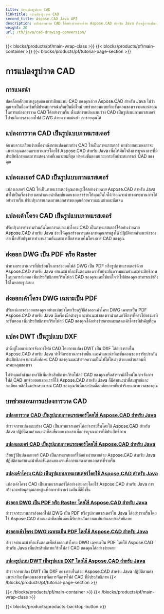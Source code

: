 ```yaml
---
title: การแปลงรูปวาด CAD
linktitle: การแปลงรูปวาด CAD
second_title: Aspose.CAD Java API
description: แปลงภาพวาด CAD ได้อย่างง่ายดายด้วย Aspose.CAD สำหรับ Java เรียนรู้การแปลง ส่งออก และเพิ่มประสิทธิภาพไฟล์ CAD ของคุณอย่างแม่นยำโดยใช้บทช่วยสอนทีละขั้นตอนของเรา
weight: 20
url: /th/java/cad-drawing-conversion/
---
```


{{< blocks/products/pf/main-wrap-class >}}
{{< blocks/products/pf/main-container >}}
{{< blocks/products/pf/tutorial-page-section >}}

# การแปลงรูปวาด CAD


## การแนะนำ

ปลดล็อกศักยภาพสูงสุดของการเขียนแบบ CAD ของคุณด้วย Aspose.CAD สำหรับ Java ไม่ว่าคุณจะเป็นมืออาชีพที่มีประสบการณ์หรือเป็นมือใหม่ บทช่วยสอนแบบทีละขั้นตอนของเราจะแนะนำคุณในการแปลงการวาด CAD ได้อย่างราบรื่น ตั้งแต่การแปลงแบบร่าง CAD เป็นรูปแบบภาพแรสเตอร์ ไปจนถึงการส่งออกไฟล์ DWG ด้วยความแม่นยำ เราช่วยคุณได้

## แปลงการวาด CAD เป็นรูปแบบภาพแรสเตอร์

ค้นพบความเรียบง่ายเบื้องหลังการแปลงแบบร่าง CAD ให้เป็นภาพแรสเตอร์ บทช่วยสอนของเราจะแนะนำคุณตลอดกระบวนการโดยใช้ Aspose.CAD สำหรับ Java เพื่อให้มั่นใจถึงการบูรณาการที่มีประสิทธิภาพและการแสดงภาพที่เหมาะสมที่สุด ทำตามขั้นตอนและยกระดับประสบการณ์ CAD ของคุณ

## แปลงเลเยอร์ CAD เป็นรูปแบบภาพแรสเตอร์

แปลงเลเยอร์ CAD ให้เป็นภาพแรสเตอร์คุณภาพสูงได้อย่างง่ายดาย Aspose.CAD สำหรับ Java ทำให้เป็นเรื่องง่าย และคำแนะนำทีละขั้นตอนของเราช่วยให้คุณมั่นใจได้ว่าคุณจะนำทางกระบวนการได้อย่างราบรื่น ปรับปรุงการแสดงภาพเอกสารของคุณด้วยความแม่นยำและชัดเจน

## แปลงเค้าโครง CAD เป็นรูปแบบภาพแรสเตอร์

ปรับปรุงการทำงานร่วมกันโดยการแปลงเค้าโครง CAD เป็นภาพแรสเตอร์ได้อย่างง่ายดาย Aspose.CAD สำหรับ Java ช่วยให้คุณสร้างการแสดงภาพคุณภาพสูงได้ ปฏิบัติตามคำแนะนำของเราเพื่อปรับปรุงการทำงานร่วมกันและการสื่อสารภายในโครงการ CAD ของคุณ

## ส่งออก DWG เป็น PDF หรือ Raster

นำทางกระบวนการที่ซับซ้อนในการส่งออกไฟล์ DWG เป็น PDF หรือรูปภาพแรสเตอร์ด้วย Aspose.CAD สำหรับ Java คำแนะนำทีละขั้นตอนของเรารับประกันความแม่นยำและประสิทธิภาพในทุกการส่งออก เพิ่มประสิทธิภาพเวิร์กโฟลว์ CAD ของคุณและให้แน่ใจว่าไฟล์ของคุณสามารถเข้าถึงได้ในหลายรูปแบบ

## ส่งออกเค้าโครง DWG เฉพาะเป็น PDF

ปรับแต่งการส่งออกของคุณอย่างแม่นยำโดยเรียนรู้วิธีส่งออกเค้าโครง DWG เฉพาะเป็น PDF Aspose.CAD สำหรับ Java มีเครื่องมือต่างๆ และคำแนะนำของเรานำเสนอวิธีการที่ตรงไปตรงมาทีละขั้นตอน เพิ่มประสิทธิภาพเวิร์กโฟลว์ CAD ของคุณได้อย่างง่ายดายและแสดงเค้าโครงที่สำคัญที่สุด

## แปลง DWT เป็นรูปแบบ DXF

ดำดิ่งสู่โลกแห่งการจัดการไฟล์ CAD โดยการแปลง DWT เป็น DXF ได้อย่างราบรื่น Aspose.CAD สำหรับ Java ทำให้กระบวนการง่ายขึ้น และคำแนะนำทีละขั้นตอนของเรารับประกันประสิทธิภาพ ยกระดับทักษะ CAD ของคุณและสำรวจความเป็นไปได้ใหม่ๆ ด้วยบทช่วยสอนที่ครอบคลุมของเรา

ไม่ว่าคุณกำลังมองหาวิธีเพิ่มประสิทธิภาพเวิร์กโฟลว์ CAD ของคุณหรือสำรวจมิติใหม่ในการจัดการไฟล์ CAD บทช่วยสอนของเราที่ใช้ Aspose.CAD สำหรับ Java ก็มีคำแนะนำที่สมบูรณ์และละเอียด พลิกโฉมประสบการณ์ CAD ของคุณวันนี้และปลดล็อกศักยภาพที่แท้จริงของภาพวาดของคุณ
## บทช่วยสอนการแปลงการวาด CAD
### [แปลงการวาด CAD เป็นรูปแบบภาพแรสเตอร์โดยใช้ Aspose.CAD สำหรับ Java](./convert-cad-drawing-to-raster-image/)
สำรวจการแปลงแบบร่าง CAD เป็นภาพแรสเตอร์ได้อย่างราบรื่นโดยใช้ Aspose.CAD สำหรับ Java ปฏิบัติตามคำแนะนำทีละขั้นตอนของเราเพื่อการบูรณาการที่มีประสิทธิภาพ
### [แปลงเลเยอร์ CAD เป็นรูปแบบภาพแรสเตอร์โดยใช้ Aspose.CAD สำหรับ Java](./convert-cad-layer-to-raster-image/)
เรียนรู้วิธีแปลงเลเยอร์ CAD เป็นภาพแรสเตอร์ได้อย่างง่ายดายด้วย Aspose.CAD สำหรับ Java ปฏิบัติตามคำแนะนำทีละขั้นตอนของเราเพื่อการแสดงภาพเอกสารที่ราบรื่น
### [แปลงเค้าโครง CAD เป็นรูปแบบภาพแรสเตอร์โดยใช้ Aspose.CAD สำหรับ Java](./convert-cad-layout-to-raster-image/)
แปลงเค้าโครง CAD เป็นภาพแรสเตอร์ได้อย่างง่ายดายโดยใช้ Aspose.CAD สำหรับ Java การสร้างภาพข้อมูลคุณภาพสูงเพื่อการทำงานร่วมกันที่ดียิ่งขึ้น
### [ส่งออก DWG เป็น PDF หรือ Raster โดยใช้ Aspose.CAD สำหรับ Java](./export-dwg-to-pdf-or-raster/)
สำรวจกระบวนการส่งออกไฟล์ DWG เป็น PDF หรือรูปภาพแรสเตอร์ใน Java ได้อย่างราบรื่นโดยใช้ Aspose.CAD คำแนะนำทีละขั้นตอนนี้รับประกันความแม่นยำและประสิทธิภาพ
### [ส่งออกเค้าโครง DWG เฉพาะเป็น PDF โดยใช้ Aspose.CAD สำหรับ Java](./export-specific-dwg-layout-to-pdf/)
สำรวจคำแนะนำทีละขั้นตอนเพื่อส่งออกเค้าโครง DWG เฉพาะเป็น PDF โดยใช้ Aspose.CAD สำหรับ Java เพิ่มประสิทธิภาพเวิร์กโฟลว์ CAD ของคุณได้อย่างง่ายดาย
### [แปลงรูปแบบ DWT เป็นรูปแบบ DXF โดยใช้ Aspose.CAD สำหรับ Java](./convert-dwt-to-dxf/)
สำรวจการแปลง DWT เป็น DXF อย่างราบรื่นด้วย Aspose.CAD สำหรับ Java ปฏิบัติตามคำแนะนำทีละขั้นตอนของเราเพื่อการจัดการไฟล์ CAD ที่มีประสิทธิภาพ
{{< /blocks/products/pf/tutorial-page-section >}}

{{< /blocks/products/pf/main-container >}}
{{< /blocks/products/pf/main-wrap-class >}}

{{< blocks/products/products-backtop-button >}}
